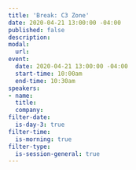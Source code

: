 ```yaml
---
title: 'Break: C3 Zone'
date: 2020-04-21 13:00:00 -04:00
published: false
description: 
modal:
  url: 
event:
  date: 2020-04-21 13:00:00 -04:00
  start-time: 10:00am
  end-time: 10:30am
speakers:
- name: 
  title: 
  company: 
filter-date:
  is-day-3: true
filter-time:
  is-morning: true
filter-type:
  is-session-general: true
---
```


